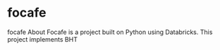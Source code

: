 # focafe

focafe
About
Focafe is a project built on Python using Databricks. This project implements BHT
